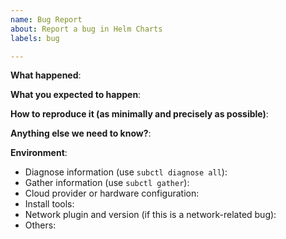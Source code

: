 ```yaml
---
name: Bug Report
about: Report a bug in Helm Charts
labels: bug

---
```


<!-- Please use this template while reporting a bug and provide as much info as
possible. Not doing so may result in your bug not being addressed in a timely
manner. Thanks!

If the matter is security related, please disclose it privately to the
Submariner Owners: https://github.com/orgs/submariner-io/teams/submariner-core
-->


**What happened**:

**What you expected to happen**:

**How to reproduce it (as minimally and precisely as possible)**:

**Anything else we need to know?**:

**Environment**:
- Diagnose information (use `subctl diagnose all`):
- Gather information (use `subctl gather`):
- Cloud provider or hardware configuration:
- Install tools:
- Network plugin and version (if this is a network-related bug):
- Others:
